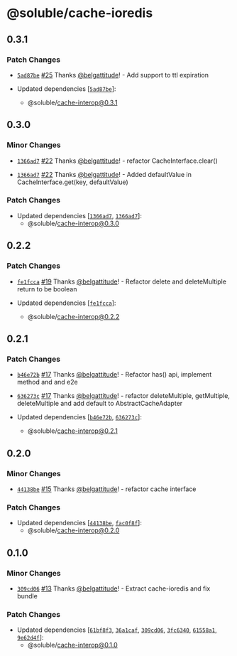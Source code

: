 # @soluble/cache-ioredis

## 0.3.1

### Patch Changes

- [`5ad87be`](https://github.com/soluble-io/tci/commit/5ad87be6fb7e17f8e8f3503c41fddcd60a028ed9) [#25](https://github.com/soluble-io/tci/pull/25) Thanks [@belgattitude](https://github.com/belgattitude)! - Add support to ttl expiration

- Updated dependencies [[`5ad87be`](https://github.com/soluble-io/tci/commit/5ad87be6fb7e17f8e8f3503c41fddcd60a028ed9)]:
  - @soluble/cache-interop@0.3.1

## 0.3.0

### Minor Changes

- [`1366ad7`](https://github.com/soluble-io/tci/commit/1366ad75ddc7f1e0d5235b8a1e0c5dc124a9bef2) [#22](https://github.com/soluble-io/tci/pull/22) Thanks [@belgattitude](https://github.com/belgattitude)! - refactor CacheInterface.clear()

* [`1366ad7`](https://github.com/soluble-io/tci/commit/1366ad75ddc7f1e0d5235b8a1e0c5dc124a9bef2) [#22](https://github.com/soluble-io/tci/pull/22) Thanks [@belgattitude](https://github.com/belgattitude)! - Added defaultValue in CacheInterface.get(key, defaultValue)

### Patch Changes

- Updated dependencies [[`1366ad7`](https://github.com/soluble-io/tci/commit/1366ad75ddc7f1e0d5235b8a1e0c5dc124a9bef2), [`1366ad7`](https://github.com/soluble-io/tci/commit/1366ad75ddc7f1e0d5235b8a1e0c5dc124a9bef2)]:
  - @soluble/cache-interop@0.3.0

## 0.2.2

### Patch Changes

- [`fe1fcca`](https://github.com/soluble-io/tci/commit/fe1fcca812ff3d8683cebe722e47bd81715d6fbf) [#19](https://github.com/soluble-io/tci/pull/19) Thanks [@belgattitude](https://github.com/belgattitude)! - Refactor delete and deleteMultiple return to be boolean

- Updated dependencies [[`fe1fcca`](https://github.com/soluble-io/tci/commit/fe1fcca812ff3d8683cebe722e47bd81715d6fbf)]:
  - @soluble/cache-interop@0.2.2

## 0.2.1

### Patch Changes

- [`b46e72b`](https://github.com/soluble-io/tci/commit/b46e72b8de732148c37e6ca8bb7cee6b7891884b) [#17](https://github.com/soluble-io/tci/pull/17) Thanks [@belgattitude](https://github.com/belgattitude)! - Refactor has() api, implement method and and e2e

* [`636273c`](https://github.com/soluble-io/tci/commit/636273c82f5af1287a34b4d673fc3fc22fffc922) [#17](https://github.com/soluble-io/tci/pull/17) Thanks [@belgattitude](https://github.com/belgattitude)! - refactor deleteMultiple, getMultiple, deleteMultiple and add default to AbstractCacheAdapter

* Updated dependencies [[`b46e72b`](https://github.com/soluble-io/tci/commit/b46e72b8de732148c37e6ca8bb7cee6b7891884b), [`636273c`](https://github.com/soluble-io/tci/commit/636273c82f5af1287a34b4d673fc3fc22fffc922)]:
  - @soluble/cache-interop@0.2.1

## 0.2.0

### Minor Changes

- [`44138be`](https://github.com/soluble-io/tci/commit/44138be407f9b2b36f6224b2c7004747ece3bb3a) [#15](https://github.com/soluble-io/tci/pull/15) Thanks [@belgattitude](https://github.com/belgattitude)! - refactor cache interface

### Patch Changes

- Updated dependencies [[`44138be`](https://github.com/soluble-io/tci/commit/44138be407f9b2b36f6224b2c7004747ece3bb3a), [`fac0f8f`](https://github.com/soluble-io/tci/commit/fac0f8f3f5bb182f6e598ee78382723a338b5121)]:
  - @soluble/cache-interop@0.2.0

## 0.1.0

### Minor Changes

- [`309cd06`](https://github.com/soluble-io/tci/commit/309cd061ea161b30abf17143fd290d423c22a4ee) [#13](https://github.com/soluble-io/tci/pull/13) Thanks [@belgattitude](https://github.com/belgattitude)! - Extract cache-ioredis and fix bundle

### Patch Changes

- Updated dependencies [[`61bf8f3`](https://github.com/soluble-io/tci/commit/61bf8f3f6f5abd276f6e034b4a834c43d3ad5524), [`36a1caf`](https://github.com/soluble-io/tci/commit/36a1cafcc4be5e7254c1bb40d33ecddb3b84df09), [`309cd06`](https://github.com/soluble-io/tci/commit/309cd061ea161b30abf17143fd290d423c22a4ee), [`3fc6340`](https://github.com/soluble-io/tci/commit/3fc6340fd8ced1e0b9981b5a8b3b362d032182e4), [`61558a1`](https://github.com/soluble-io/tci/commit/61558a10d2333a7aa1113ce3119cb76d4b9f3ed4), [`9e62d4f`](https://github.com/soluble-io/tci/commit/9e62d4fee4e677b666095d9f452f267687c55ab8)]:
  - @soluble/cache-interop@0.1.0
